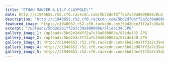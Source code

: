 ```yaml
---
title: "ETHAN MANCER & LILY CLAYPOLE\""
date: http://c1940652.r52.cf0.rackcdn.com/5bd2def8ff2a7c39a8000086/Dux-Artium-Male-Ethan-Mancer.jpg
description: "http://c1940652.r52.cf0.rackcdn.com/5bd2df0eff2a7c39a8000088/Dux-Artium-Female-Lily-Claypole.jpg"
featured_image: http://c1940652.r52.cf0.rackcdn.com/5bd2dee2ff2a7c39a8000084/Principals-Cup-for-Excellence-in-the-Arts-Abbey-Hocquard.jpg
excerpt: "/uploads/5bd2e2e1ff2a7c39a800008e/Slide134.JPG"
gallery_image_1: /uploads/5bd2e2d4ff2a7c39a800008c/Slide132.JPG
gallery_image_2: /uploads/5bd2e2c5ff2a7c39a800008a/Slide130.JPG
gallery_image_3: http://c1940652.r52.cf0.rackcdn.com/5bd2e9a7ff2a7c39a8000097/lILY-CLAYPOLE.jpg
gallery_image_4: http://c1940652.r52.cf0.rackcdn.com/5bd2e987ff2a7c39a8000094/LILY-CLAYPOLE-MOST-IMPOVED.jpg
gallery_image_5: http://c1940652.r52.cf0.rackcdn.com/5bd2dec5ff2a7c39a8000082/Award-winnners.jpg
---
```

